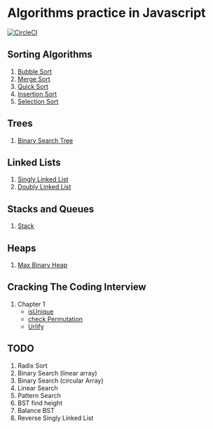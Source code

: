 # Algorithms practice in Javascript

[![CircleCI](https://circleci.com/gh/rishabh09/algorithms-practice.svg?style=svg)](https://circleci.com/gh/rishabh09/algorithms-practice)

## Sorting Algorithms

1. [Bubble Sort](./Sorting/Bubble/bubble.js)
2. [Merge Sort](./Sorting/Merge/merge.js)
3. [Quick Sort](./Sorting/Quick/quick.js)
4. [Insertion Sort](./Sorting/Insertion/insertion.js)
5. [Selection Sort](./Sorting/Selection/selection.js)

## Trees

1. [Binary Search Tree](./Trees/BST/bst.js)

## Linked Lists

1. [Singly Linked List](./LinkedLists/SinglyLinkedList/LinkedList.js)
2. [Doubly Linked List](./LinkedLists/DoublyLinkedList/LinkedList.js)

## Stacks and Queues

1. [Stack](./Stacks/stack.js)

## Heaps

1. [Max Binary Heap](./Heaps/MaxBinaryHeap/max-binary-heap.js)

## Cracking The Coding Interview

1. Chapter 1
   - [isUnique](./CTCI/c1/q1.js)
   - [check Permutation](./CTCI/c1/q2.js)
   - [Urlify](./CTCI/c1/q3.js)

## TODO

1. Radix Sort
2. Binary Search (linear array)
3. Binary Search (circular Array)
4. Linear Search
5. Pattern Search
6. BST find height
7. Balance BST
8. Reverse Singly Linked List

